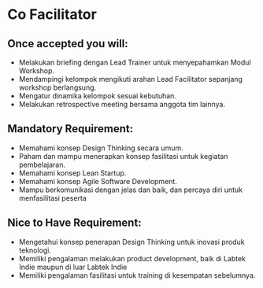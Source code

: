 # Co Facilitator

## Once accepted you will:

- Melakukan briefing dengan Lead Trainer untuk menyepahamkan Modul Workshop.
- Mendampingi kelompok mengikuti arahan Lead Facilitator sepanjang workshop berlangsung.
- Mengatur dinamika kelompok sesuai kebutuhan.
- Melakukan retrospective meeting bersama anggota tim lainnya.

## Mandatory Requirement:

- Memahami konsep Design Thinking secara umum.
- Paham dan mampu menerapkan konsep fasilitasi untuk kegiatan pembelajaran.
- Memahami konsep Lean Startup.
- Memahami konsep Agile Software Development.
- Mampu berkomunikasi dengan jelas dan baik, dan percaya diri untuk menfasilitasi peserta

## Nice to Have Requirement:

- Mengetahui konsep penerapan Design Thinking untuk inovasi produk teknologi.
- Memiliki pengalaman melakukan product development, baik di Labtek Indie maupun di luar Labtek Indie
- Memiliki pengalaman fasilitasi untuk training di kesempatan sebelumnya.